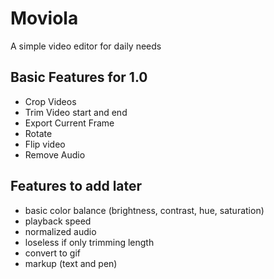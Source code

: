 # Moviola

A simple video editor for daily needs

## Basic Features for 1.0

- Crop Videos
- Trim Video start and end
- Export Current Frame
- Rotate
- Flip video
- Remove Audio

## Features to add later

- basic color balance (brightness, contrast, hue, saturation)
- playback speed
- normalized audio
- loseless if only trimming length
- convert to gif
- markup (text and pen)